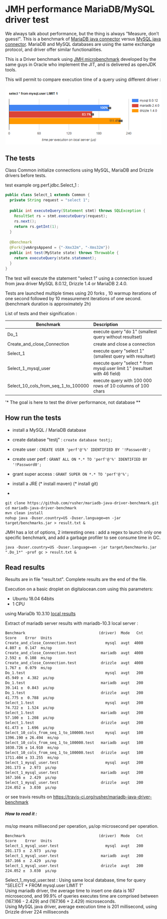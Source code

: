 # JMH performance MariaDB/MySQL driver test

We always talk about performance, but the thing is always "Measure, don’t guess!".
This is a benchmark of [MariaDB java connector](https://github.com/MariaDB/mariadb-connector-j) versus [MySQL java connector](https://github.com/mysql/mysql-connector-j).
MariaDB and MySQL databases are using the same exchange protocol, and driver offer similar functionalities. 

This is a Driver benchmark using [JMH microbenchmark](http://openjdk.java.net/projects/code-tools/jmh/)
developed by the same guys in Oracle who implement the JIT, and is delivered as openJDK tools.

This will permit to compare execution time of a query using different driver :
<center><img src ="results/select_one_data.png" /></center>


## The tests
Class Common initialize connections using MySQL, MariaDB and Drizzle drivers before tests.

test example org.perf.jdbc.Select_1 : 
```java
public class Select_1 extends Common {
  private String request = "select 1";

  public int executeQuery(Statement stmt) throws SQLException {
    ResultSet rs = stmt.executeQuery(request);
    rs.next();
    return rs.getInt(1);
  }

  @Benchmark
  @Fork(jvmArgsAppend = {"-Xmx32m", "-Xms32m"})
  public int test(MyState state) throws Throwable {
    return executeQuery(state.statement);
  }
}
```

The test will execute the statement "select 1" using a connection issued from java driver MySQL 8.0.12, Drizzle 1.4 or MariaDB 2.4.0.

Tests are launched multiple times using 20 forks , 10 warmup iterations of one second followed by 10 measurement iterations of one second. (benchmark duration is approximately 2h)


List of tests and their signification :

|Benchmark       | Description |
|-----------|:----------|
| Do_1                               | execute query "do 1" (smallest query without resultset)|
| Create_and_close_Connection        | create and close a connection|
| Select_1                           | execute query "select 1" (smallest query with resultset)|
| Select_1_mysql_user                | execute query "select * from mysql.user limit 1" (resultset with 46 field)|
| Select_10_cols_from_seq_1_to_100000| execute query with 100 000 rows of 10 columns of 100 chars|

'* The goal is here to test the driver performance, not database **

## How run the tests
* install a MySQL / MariaDB database
* create database "testj" : `create database testj;`
* create user : `CREATE USER 'perf'@'%' IDENTIFIED BY '!Password0';`
* create user perf : `GRANT ALL ON *.* TO 'perf'@'%' IDENTIFIED BY '!Password0';`
* grant super access : `GRANT SUPER ON *.* TO 'perf'@'%';`
* install a JRE
(* install maven)
(* install git)



*
```script
git clone https://github.com/rusher/mariadb-java-driver-benchmark.git
cd mariadb-java-driver-benchmark
mvn clean install
nohup java -Duser.country=US -Duser.language=en -jar target/benchmarks.jar > result.txt &
```
 
JMH has a lot of options, 2 interesting ones : add a regex to launch only one specific benchmark, and add a garbage profiler to see consume time in GC.
```script
java -Duser.country=US -Duser.language=en -jar target/benchmarks.jar  ".Do_1*" -prof gc > result.txt &
```

## Read results 

Results are in file "result.txt".
Complete results are the end of the file. 

Execution on a basic droplet on digitalocean.com using this parameters:
- Ubuntu 18.04 64bits
- 1 CPU

using MariaDb 10.3.10 <a href='results/result_mariadb-10.3_server_local.txt'>local results</a>

Extract of mariadb server results with mariadb-10.3 local server :
```
Benchmark                                 (driver)  Mode   Cnt     Score    Error  Units
Create_and_close_Connection.test             mysql  avgt  4000     4.807 ±  0.147  ms/op
Create_and_close_Connection.test           mariadb  avgt  4000     2.592 ±  0.108  ms/op
Create_and_close_Connection.test           drizzle  avgt  4000     1.767 ±  0.079  ms/op
Do_1.test                                    mysql  avgt   200    45.949 ±  4.382  µs/op
Do_1.test                                  mariadb  avgt   200    39.141 ±  0.843  µs/op
Do_1.test                                  drizzle  avgt   200    41.775 ±  0.788  µs/op
Select_1.test                                mysql  avgt   200    74.722 ±  1.524  µs/op
Select_1.test                              mariadb  avgt   200    57.100 ±  1.208  µs/op
Select_1.test                              drizzle  avgt   200    61.473 ±  1.696  µs/op
Select_10_cols_from_seq_1_to_100000.test     mysql  avgt   100  1396.190 ± 26.494  ms/op
Select_10_cols_from_seq_1_to_100000.test   mariadb  avgt   100  1030.726 ± 14.910  ms/op
Select_10_cols_from_seq_1_to_100000.test   drizzle  avgt   100  1711.404 ± 33.255  ms/op
Select_1_mysql_user.test                     mysql  avgt   200   201.173 ±  2.973  µs/op
Select_1_mysql_user.test                   mariadb  avgt   200   167.166 ±  2.429  µs/op
Select_1_mysql_user.test                   drizzle  avgt   200   224.052 ±  3.030  µs/op
```
or see travis results on https://travis-ci.org/rusher/mariadb-java-driver-benchmark

##### How to read it :

ms/op means millisecond per operation, µs/op microsecond per operation.

```
Benchmark                                 (driver)  Mode   Cnt     Score    Error  Units
Select_1_mysql_user.test                     mysql  avgt   200   201.173 ±  2.973  µs/op
Select_1_mysql_user.test                   mariadb  avgt   200   167.166 ±  2.429  µs/op
Select_1_mysql_user.test                   drizzle  avgt   200   224.052 ±  3.030  µs/op
```


<p>Select_1_mysql_user.test : Using same local database, time for query "SELECT * FROM mysql.user LIMIT 1" <br/>
Using mariadb driver, the average time to insert one data is 167 microsecond, and 99.9% of queries executes time are comprised between (167.166 - 2.429) and (167.166 + 2.429) microseconds.<br/>
Using MySQL java driver, average execution time is 201 millisecond, using Drizzle driver 224 milliseconds
   </p>



